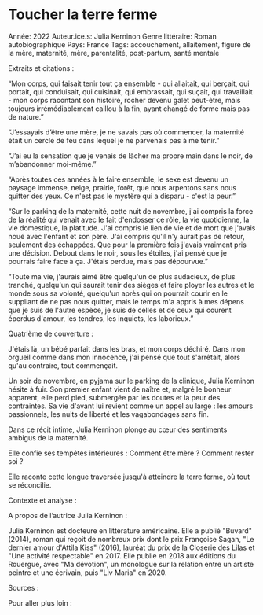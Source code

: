 # Toucher la terre ferme

Année: 2022
Auteur.ice.s: Julia Kerninon
Genre littéraire: Roman autobiographique
Pays: France
Tags: accouchement, allaitement, figure de la mère, maternité, mère, parentalité, post-partum, santé mentale

Extraits et citations :

“Mon corps, qui faisait tenir tout ça ensemble - qui allaitait, qui berçait, qui portait, qui conduisait, qui cuisinait, qui embrassait, qui suçait, qui travaillait - mon corps racontant son histoire, rocher devenu galet peut-être, mais toujours irrémédiablement caillou à la fin, ayant changé de forme mais pas de nature.”

“J’essayais d’être une mère, je ne savais pas où commencer, la maternité était un cercle de feu dans lequel je ne parvenais pas à me tenir.”

“J’ai eu la sensation que je venais de lâcher ma propre main dans le noir, de m’abandonner moi-même.”

“Après toutes ces années à le faire ensemble, le sexe est devenu un paysage immense, neige, prairie, forêt, que nous arpentons sans nous quitter des yeux. Ce n'est pas le mystère qui a disparu - c'est la peur.”

“Sur le parking de la maternité, cette nuit de novembre, j'ai compris la force de la réalité qui venait avec le fait d'endosser ce rôle, la vie quotidienne, la vie domestique, la platitude. J'ai compris le lien de vie et de mort que j'avais noué avec l'enfant et son père. J'ai compris qu'il n'y aurait pas de retour, seulement des échappées. Que pour la première fois j'avais vraiment pris une décision. Debout dans le noir, sous les étoiles, j'ai pensé que je pourrais faire face à ça. J'étais perdue, mais pas dépourvue.”

“Toute ma vie, j'aurais aimé être quelqu'un de plus audacieux, de plus tranché, quelqu'un qui saurait tenir des sièges et faire ployer les autres et le monde sous sa volonté, quelqu'un après qui on pourrait courir en le suppliant de ne pas nous quitter, mais le temps m'a appris à mes dépens que je suis de l'autre espèce, je suis de celles et de ceux qui courent éperdus d'amour, les tendres, les inquiets, les laborieux.”

Quatrième de couverture :

J'étais là, un bébé parfait dans les bras, et mon corps déchiré. Dans mon orgueil comme dans mon innocence, j'ai pensé que tout s'arrêtait, alors qu'au contraire, tout commençait.

Un soir de novembre, en pyjama sur le parking de la clinique, Julia Kerninon hésite à fuir. Son premier enfant vient de naître et, malgré le bonheur apparent, elle perd pied, submergée par les doutes et la peur des contraintes. Sa vie d'avant lui revient comme un appel au large : les amours passionnels, les nuits de liberté et les vagabondages sans fin.

Dans ce récit intime, Julia Kerninon plonge au cœur des sentiments ambigus de la maternité.

Elle confie ses tempêtes intérieures : Comment être mère ? Comment rester soi ?

Elle raconte cette longue traversée jusqu'à atteindre la terre ferme, où tout se réconcilie.

Contexte et analyse :

A propos de l’autrice Julia Kerninon :

Julia Kerninon est docteure en littérature américaine. Elle a publié "Buvard" (2014), roman qui reçoit de nombreux prix dont le prix Françoise Sagan, "Le dernier amour d'Attila Kiss" (2016), lauréat du prix de la Closerie des Lilas et "Une activité respectable" en 2017. Elle publie en 2018 aux éditions du Rouergue, avec "Ma dévotion", un monologue sur la relation entre un artiste peintre et une écrivain, puis "Liv Maria" en 2020. 

Sources :

Pour aller plus loin :